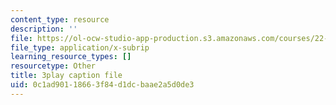 ```yaml
---
content_type: resource
description: ''
file: https://ol-ocw-studio-app-production.s3.amazonaws.com/courses/22-15-essential-numerical-methods-fall-2014/0c1ad90118663f84d1dcbaae2a5d0de3_WUxImdA7k8E.srt
file_type: application/x-subrip
learning_resource_types: []
resourcetype: Other
title: 3play caption file
uid: 0c1ad901-1866-3f84-d1dc-baae2a5d0de3
---
```

